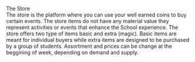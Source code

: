 The Store <br>
The store is the platform where you can use your well earned coins to buy certain events. The store items do not have any material value they represent activities or events that enhance the School experience. The store offers two type of items basic and extra (magic). Basic items are meant for individual buyers while extra items are designed to be purchased by a group of students. Assortment and prices can be change at the beggining of week, depending on demand and supply.